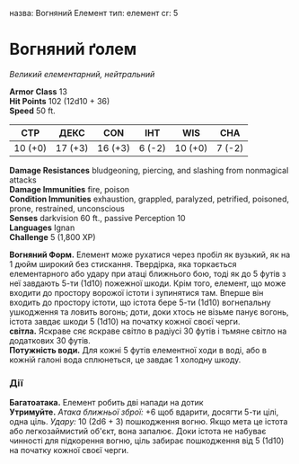 назва: Вогняний Елемент тип: елемент cr: 5

# Вогняний ґолем
_Великий елементарний, нейтральний_

**Armor Class** 13    
**Hit Points** 102 (12d10 + 36)    
**Speed** 50 ft.

| СТР     | ДЕКС    | CON     | ІНТ    | WIS     | CHA    |
| ------- | ------- | ------- | ------ | ------- | ------ |
| 10 (+0) | 17 (+3) | 16 (+3) | 6 (-2) | 10 (+0) | 7 (-2) |

**Damage Resistances** bludgeoning, piercing, and slashing from nonmagical attacks    
**Damage Immunities** fire, poison    
**Condition Immunities** exhaustion, grappled, paralyzed, petrified, poisoned, prone, restrained, unconscious    
**Senses** darkvision 60 ft., passive Perception 10    
**Languages** Ignan    
**Challenge** 5 (1,800 XP)

**Вогняний Форм.** Елемент може рухатися через пробіл як вузький, як на 1 дюйм широкий без стискання. Твердірка, яка торкається елементарного або удару при атаці ближнього бою, тоді як до 5 футів з неї завдають 5-ти (1d10) пожежної шкоди. Крім того, елемент, що може входити до простору ворожої істоти і зупинятися там. Вперше він входить до простору істоти, що істота бере 5-ти (1d10) вогнепальну ушкодження та ловить вогонь; доти, доки хтось не візьме панує вогонь, істота завдає шкоди 5 (1d10) на початку кожної своєї черги.    
**світла.** Яскраве сяє яскраве світло в радіусі 30 футів і тьмяне світло на додаткових 30 футів.    
**Потужність води.** Для кожні 5 футів елементної ходи в воді, або в кожній галоні вода сплюнеться, це завдає 1 холодну шкоду.

### Дії
**Багатоатака.** Елемент робить дві напади на дотик    
**Утримуйте.** _Атака ближньої зброї:_ +6 щоб вдарити, досягти 5-ти цілі, одна ціль. _Удару:_ 10 (2d6 + 3) пошкодження вогню. Якщо мета це істота або легкозаймистий об'єкт, вона запалює. Доки істота не набуває чинності для підкорення вогню, ціль забирає пошкодження від 5 (1d10) на початку кожної своєї черги.
